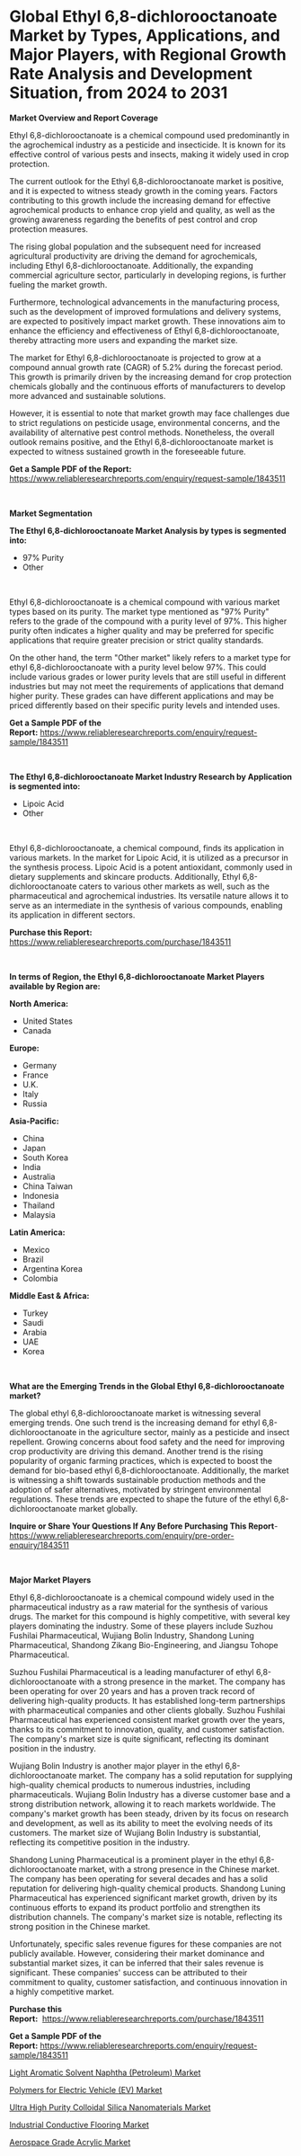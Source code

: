 <p><h1>Global Ethyl 6,8-dichlorooctanoate Market by Types, Applications, and Major Players, with Regional Growth Rate Analysis and Development Situation, from 2024 to 2031</h1></p><p><strong>Market Overview and Report Coverage</strong></p>
<p><p>Ethyl 6,8-dichlorooctanoate is a chemical compound used predominantly in the agrochemical industry as a pesticide and insecticide. It is known for its effective control of various pests and insects, making it widely used in crop protection.</p><p>The current outlook for the Ethyl 6,8-dichlorooctanoate market is positive, and it is expected to witness steady growth in the coming years. Factors contributing to this growth include the increasing demand for effective agrochemical products to enhance crop yield and quality, as well as the growing awareness regarding the benefits of pest control and crop protection measures.</p><p>The rising global population and the subsequent need for increased agricultural productivity are driving the demand for agrochemicals, including Ethyl 6,8-dichlorooctanoate. Additionally, the expanding commercial agriculture sector, particularly in developing regions, is further fueling the market growth.</p><p>Furthermore, technological advancements in the manufacturing process, such as the development of improved formulations and delivery systems, are expected to positively impact market growth. These innovations aim to enhance the efficiency and effectiveness of Ethyl 6,8-dichlorooctanoate, thereby attracting more users and expanding the market size.</p><p>The market for Ethyl 6,8-dichlorooctanoate is projected to grow at a compound annual growth rate (CAGR) of 5.2% during the forecast period. This growth is primarily driven by the increasing demand for crop protection chemicals globally and the continuous efforts of manufacturers to develop more advanced and sustainable solutions.</p><p>However, it is essential to note that market growth may face challenges due to strict regulations on pesticide usage, environmental concerns, and the availability of alternative pest control methods. Nonetheless, the overall outlook remains positive, and the Ethyl 6,8-dichlorooctanoate market is expected to witness sustained growth in the foreseeable future.</p></p>
<p><strong>Get a Sample PDF of the Report:</strong> <a href="https://www.reliableresearchreports.com/enquiry/request-sample/1843511">https://www.reliableresearchreports.com/enquiry/request-sample/1843511</a></p>
<p>&nbsp;</p>
<p><strong>Market Segmentation</strong></p>
<p><strong>The Ethyl 6,8-dichlorooctanoate Market Analysis by types is segmented into:</strong></p>
<p><ul><li>97% Purity</li><li>Other</li></ul></p>
<p>&nbsp;</p>
<p><p>Ethyl 6,8-dichlorooctanoate is a chemical compound with various market types based on its purity. The market type mentioned as "97% Purity" refers to the grade of the compound with a purity level of 97%. This higher purity often indicates a higher quality and may be preferred for specific applications that require greater precision or strict quality standards.</p><p>On the other hand, the term "Other market" likely refers to a market type for ethyl 6,8-dichlorooctanoate with a purity level below 97%. This could include various grades or lower purity levels that are still useful in different industries but may not meet the requirements of applications that demand higher purity. These grades can have different applications and may be priced differently based on their specific purity levels and intended uses.</p></p>
<p><strong>Get a Sample PDF of the Report:</strong>&nbsp;<a href="https://www.reliableresearchreports.com/enquiry/request-sample/1843511">https://www.reliableresearchreports.com/enquiry/request-sample/1843511</a></p>
<p>&nbsp;</p>
<p><strong>The Ethyl 6,8-dichlorooctanoate Market Industry Research by Application is segmented into:</strong></p>
<p><ul><li>Lipoic Acid</li><li>Other</li></ul></p>
<p>&nbsp;</p>
<p><p>Ethyl 6,8-dichlorooctanoate, a chemical compound, finds its application in various markets. In the market for Lipoic Acid, it is utilized as a precursor in the synthesis process. Lipoic Acid is a potent antioxidant, commonly used in dietary supplements and skincare products. Additionally, Ethyl 6,8-dichlorooctanoate caters to various other markets as well, such as the pharmaceutical and agrochemical industries. Its versatile nature allows it to serve as an intermediate in the synthesis of various compounds, enabling its application in different sectors.</p></p>
<p><strong>Purchase this Report:</strong>&nbsp; <a href="https://www.reliableresearchreports.com/purchase/1843511">https://www.reliableresearchreports.com/purchase/1843511</a></p>
<p>&nbsp;</p>
<p><strong>In terms of Region, the Ethyl 6,8-dichlorooctanoate Market Players available by Region are:</strong></p>
<p>
    <p> <strong> North America: </strong>
        <ul>
            <li>United States</li>
            <li>Canada</li>
        </ul>
        </p> 
    <p> <strong> Europe: </strong>
        <ul>
            <li>Germany</li>
            <li>France</li>
            <li>U.K.</li>
            <li>Italy</li>
            <li>Russia</li>
        </ul>
        </p> 
    <p> <strong> Asia-Pacific: </strong>
        <ul>
            <li>China</li>
            <li>Japan</li>
            <li>South Korea</li>
            <li>India</li>
            <li>Australia</li>
            <li>China Taiwan</li>
            <li>Indonesia</li>
            <li>Thailand</li>
            <li>Malaysia</li>
        </ul>
        </p> 
    <p> <strong> Latin America: </strong>
        <ul>
            <li>Mexico</li>
            <li>Brazil</li>
            <li>Argentina Korea</li>
            <li>Colombia</li>
        </ul>
        </p> 
    <p> <strong> Middle East & Africa: </strong>
        <ul>
            <li>Turkey</li>
            <li>Saudi</li>
            <li>Arabia</li>
            <li>UAE</li>
            <li>Korea</li>
        </ul>
    </p>
    </p>
<p>&nbsp;</p>
<p><strong>What are the Emerging Trends in the Global Ethyl 6,8-dichlorooctanoate market?</strong></p>
<p><p>The global ethyl 6,8-dichlorooctanoate market is witnessing several emerging trends. One such trend is the increasing demand for ethyl 6,8-dichlorooctanoate in the agriculture sector, mainly as a pesticide and insect repellent. Growing concerns about food safety and the need for improving crop productivity are driving this demand. Another trend is the rising popularity of organic farming practices, which is expected to boost the demand for bio-based ethyl 6,8-dichlorooctanoate. Additionally, the market is witnessing a shift towards sustainable production methods and the adoption of safer alternatives, motivated by stringent environmental regulations. These trends are expected to shape the future of the ethyl 6,8-dichlorooctanoate market globally.</p></p>
<p><strong>Inquire or Share Your Questions If Any Before Purchasing This Report</strong>- <a href="https://www.reliableresearchreports.com/enquiry/pre-order-enquiry/1843511">https://www.reliableresearchreports.com/enquiry/pre-order-enquiry/1843511</a></p>
<p>&nbsp;</p>
<p><strong>Major Market Players</strong></p>
<p><p>Ethyl 6,8-dichlorooctanoate is a chemical compound widely used in the pharmaceutical industry as a raw material for the synthesis of various drugs. The market for this compound is highly competitive, with several key players dominating the industry. Some of these players include Suzhou Fushilai Pharmaceutical, Wujiang Bolin Industry, Shandong Luning Pharmaceutical, Shandong Zikang Bio-Engineering, and Jiangsu Tohope Pharmaceutical.</p><p>Suzhou Fushilai Pharmaceutical is a leading manufacturer of ethyl 6,8-dichlorooctanoate with a strong presence in the market. The company has been operating for over 20 years and has a proven track record of delivering high-quality products. It has established long-term partnerships with pharmaceutical companies and other clients globally. Suzhou Fushilai Pharmaceutical has experienced consistent market growth over the years, thanks to its commitment to innovation, quality, and customer satisfaction. The company's market size is quite significant, reflecting its dominant position in the industry.</p><p>Wujiang Bolin Industry is another major player in the ethyl 6,8-dichlorooctanoate market. The company has a solid reputation for supplying high-quality chemical products to numerous industries, including pharmaceuticals. Wujiang Bolin Industry has a diverse customer base and a strong distribution network, allowing it to reach markets worldwide. The company's market growth has been steady, driven by its focus on research and development, as well as its ability to meet the evolving needs of its customers. The market size of Wujiang Bolin Industry is substantial, reflecting its competitive position in the industry.</p><p>Shandong Luning Pharmaceutical is a prominent player in the ethyl 6,8-dichlorooctanoate market, with a strong presence in the Chinese market. The company has been operating for several decades and has a solid reputation for delivering high-quality chemical products. Shandong Luning Pharmaceutical has experienced significant market growth, driven by its continuous efforts to expand its product portfolio and strengthen its distribution channels. The company's market size is notable, reflecting its strong position in the Chinese market.</p><p>Unfortunately, specific sales revenue figures for these companies are not publicly available. However, considering their market dominance and substantial market sizes, it can be inferred that their sales revenue is significant. These companies' success can be attributed to their commitment to quality, customer satisfaction, and continuous innovation in a highly competitive market.</p></p>
<p><strong>Purchase this Report:</strong>&nbsp;&nbsp;<a href="https://www.reliableresearchreports.com/purchase/1843511">https://www.reliableresearchreports.com/purchase/1843511</a></p>
<p></p>
<p><strong>Get a Sample PDF of the Report:</strong>&nbsp;<a href="https://www.reliableresearchreports.com/enquiry/request-sample/1843511">https://www.reliableresearchreports.com/enquiry/request-sample/1843511</a></p>
<p><p><a href="https://github.com/Krish2023na/Market-Research-Report-List-2/blob/main/light-aromatic-solvent-naphtha-petroleum-market.md">Light Aromatic Solvent Naphtha (Petroleum) Market</a></p><p><a href="https://github.com/provorikovar/Market-Research-Report-List-2/blob/main/polymers-for-electric-vehicle-ev-market.md">Polymers for Electric Vehicle (EV) Market</a></p><p><a href="https://github.com/kuntayevaz/Market-Research-Report-List-2/blob/main/ultra-high-purity-colloidal-silica-nanomaterials-market.md">Ultra High Purity Colloidal Silica Nanomaterials Market</a></p><p><a href="https://github.com/kipkeeva/Market-Research-Report-List-2/blob/main/industrial-conductive-flooring-market.md">Industrial Conductive Flooring Market</a></p><p><a href="https://github.com/zebdakicsin/Market-Research-Report-List-2/blob/main/aerospace-grade-acrylic-market.md">Aerospace Grade Acrylic Market</a></p></p>